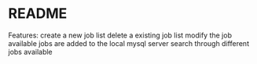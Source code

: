 ﻿# README

Features: 
create a new job list
delete a existing job list
modify the job available
jobs are added to the local mysql server
search through different jobs available
